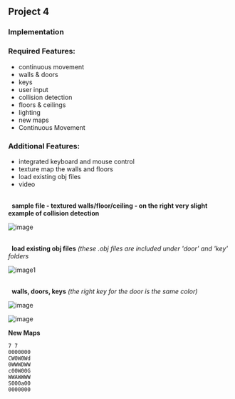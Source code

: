 ## Project 4

### Implementation

### Required Features:
 - continuous movement
 - walls & doors
 - keys
 - user input
 - collision detection
 - floors & ceilings
 - lighting
 - new maps
 - Continuous	Movement

### Additional Features:
 - integrated keyboard and mouse control
 - texture map the walls and floors
 - load existing obj files
 - video

\
&nbsp;
**sample file - textured walls/floor/ceiling - on the right very slight example of collision detection**

![image](https://user-images.githubusercontent.com/59031606/114970187-89fb2d00-9e3f-11eb-8479-0c377d68fc66.png)

\
&nbsp;
**load existing obj files** *(these .obj files are included under 'door' and 'key' folders*

![image1](https://user-images.githubusercontent.com/59031606/114966328-f2dea700-9e37-11eb-8210-24e71baa5579.png)

\
&nbsp;
**walls, doors, keys** *(the right key for the door is the same color)*

![image](https://user-images.githubusercontent.com/59031606/114969707-92069d00-9e3e-11eb-87cb-e7c064bac047.png)

![image](https://user-images.githubusercontent.com/59031606/114969484-16a4eb80-9e3e-11eb-98e0-b3a4988e2f5f.png)


**New Maps**


```
7 7
0000000
CW0W0Wd
0WWWDWW
c00W00G
WWAWWWW
S000a00
0000000
```
